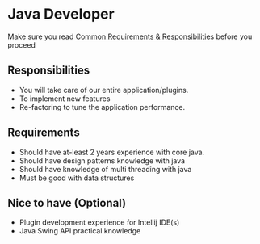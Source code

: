 # Java Developer

Make sure you read [Common Requirements & Responsibilities](https://github.com/appknox/careers#common-requirements--responsibilities) before you proceed

## Responsibilities
* You will take care of our entire application/plugins.
* To implement new features 
* Re-factoring to tune the application performance.

## Requirements

* Should have at-least 2 years experience with core java. 
* Should have design patterns knowledge with java
* Should have knowledge of multi threading with java
* Must be good with data structures

## Nice to have (Optional)
* Plugin development experience for Intellij IDE(s)
* Java Swing API practical knowledge
